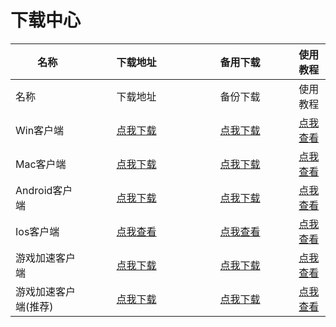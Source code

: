 # 下载中心

<table data-header-hidden><thead><tr><th>名称</th><th width="150" align="center">下载地址</th><th width="150" align="center">备用下载</th><th align="center">使用教程</th></tr></thead><tbody><tr><td>名称</td><td align="center">下载地址</td><td align="center">备份下载</td><td align="center">使用教程</td></tr><tr><td>Win客户端</td><td align="center"><a href="https://alumninpustedutw-my.sharepoint.com/:u:/g/personal/empty_alumni_npust_edu_tw/EVniBHkizqlKiHg3wFthKAEBfH7A7g0i-KzU_OhILulkqw?download=1">点我下载</a></td><td align="center"><a href="https://objectstorage.ap-seoul-1.oraclecloud.com/n/cnocig6arwxm/b/bucket-20231223-0132/o/LjClient_ssr/LJ.zip">点我下载</a></td><td align="center"><a href="https://docs.lengjiao.me/wiki/win">点我查看</a></td></tr><tr><td>Mac客户端</td><td align="center"><a href="https://alumninpustedutw-my.sharepoint.com/:u:/g/personal/empty_alumni_npust_edu_tw/EfmCZI32Ij5Do9bQEEuhEAkBArVYdMC8hMCOJYjZsF8xog?download=1">点我下载</a></td><td align="center"><a href="https://objectstorage.ap-seoul-1.oraclecloud.com/n/cnocig6arwxm/b/bucket-20231223-0132/o/LjClient_ssr/Trojan-Qt5-v1.4.0.zip">点我下载</a></td><td align="center"><a href="https://docs.lengjiao.me/wiki/mac">点我查看</a></td></tr><tr><td>Android客户端</td><td align="center"><a href="https://cdn.jsdelivr.net/gh/LengJiaoSupport/LengJiaoSupport/2v/Client/LJ-1.apk">点我下载</a></td><td align="center"><a href="https://objectstorage.ap-seoul-1.oraclecloud.com/n/cnocig6arwxm/b/bucket-20231223-0132/o/LjClient_ssr/LJ.apk">点我下载</a></td><td align="center"><a href="https://docs.lengjiao.me/wiki/android">点我查看</a></td></tr><tr><td>Ios客户端</td><td align="center"><a href="https://docs.lengjiao.me/wiki/ios">点我查看</a></td><td align="center"><a href="https://docs.lengjiao.me/wiki/ios">点我查看</a></td><td align="center"><a href="https://docs.lengjiao.me/wiki/ios">点我查看</a></td></tr><tr><td>游戏加速客户端</td><td align="center"><a href="https://alumninpustedutw-my.sharepoint.com/:u:/g/personal/empty_alumni_npust_edu_tw/EeXO_X-OUzpLjl20ClC6cBoBsmOEpGE4dSYYPAokAGLDSQ?download=1">点我下载</a></td><td align="center"><a href="https://objectstorage.ap-seoul-1.oraclecloud.com/n/cnocig6arwxm/b/bucket-20231223-0132/o/LjClient_ssr/LJGame.zip">点我下载</a></td><td align="center"><a href="https://docs.lengjiao.me/wiki/game">点我查看</a></td></tr><tr><td>游戏加速客户端(推荐)</td><td align="center"><a href="https://objectstorage.ap-seoul-1.oraclecloud.com/n/cnocig6arwxm/b/bucket-20231223-0132/o/LjClient_ssr/Netch_Win10.zip">点我下载</a></td><td align="center"><a href="https://objectstorage.ap-seoul-1.oraclecloud.com/n/cnocig6arwxm/b/bucket-20231223-0132/o/LjClient_ssr/Netch_Win10.zip">点我下载</a></td><td align="center"><a href="win-ping-tai-you-xi-jia-su-jiao-cheng-tui-jian-fang-fa.md">点我查看</a></td></tr></tbody></table>

